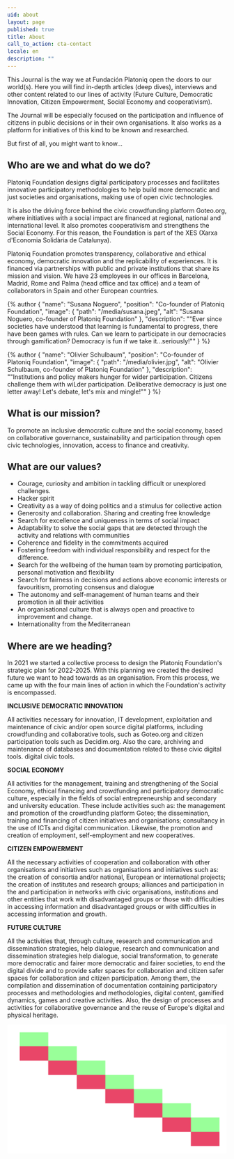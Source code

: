```yaml
---
uid: about
layout: page
published: true
title: About
call_to_action: cta-contact
locale: en
description: ""
---
```

This Journal is the way we at Fundación Platoniq open the doors to our world(s). Here you will find in-depth articles (deep dives), interviews and other content related to our lines of activity (Future Culture, Democratic Innovation, Citizen Empowerment, Social Economy and cooperativism).

The Journal will be especially focused on the participation and influence of citizens in public decisions or in their own organisations. It also works as a platform for initiatives of this kind to be known and researched.

But first of all, you might want to know...

## Who are we and what do we do?

Platoniq Foundation designs digital participatory processes and facilitates innovative participatory methodologies to help build more democratic and just societies and organisations, making use of open civic technologies.

It is also the driving force behind the civic crowdfunding platform Goteo.org, where initiatives with a social impact are financed at regional, national and international level. It also promotes cooperativism and strengthens the Social Economy. For this reason, the Foundation is part of the XES (Xarxa d'Economia Solidària de Catalunya).

Platoniq Foundation promotes transparency, collaborative and ethical economy, democratic innovation and the replicability of experiences. It is financed via partnerships with public and private institutions that share its mission and vision. We have 23 employees in our offices in Barcelona, Madrid, Rome and Palma (head office and tax office) and a team of collaborators in Spain and other European countries.


{% author { "name": "Susana Noguero", "position": "Co-founder of Platoniq Foundation", "image": { "path": "/media/susana.jpeg", "alt": "Susana Noguero, co-founder of Platoniq Foundation" }, "description": "\"Ever since societies have understood that learning is fundamental to progress, there have been games with rules. Can we learn to participate in our democracies through gamification? Democracy is fun if we take it...seriously!\"" } %}

{% author { "name": "Olivier Schulbaum", "position": "Co-founder of Platoniq Foundation", "image": { "path": "/media/olivier.jpg", "alt": "Olivier Schulbaum, co-founder of Platoniq Foundation" }, "description": "\"Institutions and policy makers hunger for wider participation. Citizens challenge them with wiLder participation. Deliberative democracy is just one letter away! Let's debate, let's mix and mingle!\"" } %}

## What is our mission?

To promote an inclusive democratic culture and the social economy, based on collaborative governance, sustainability and participation through open civic technologies, innovation, access to finance and creativity.

## What are our values?

* Courage, curiosity and ambition in tackling difficult or unexplored challenges.
* Hacker spirit
* Creativity as a way of doing politics and a stimulus for collective action
* Generosity and collaboration. Sharing and creating free knowledge
* Search for excellence and uniqueness in terms of social impact
* Adaptability to solve the social gaps that are detected through the activity and relations with communities
* Coherence and fidelity in the commitments acquired
* Fostering freedom with individual responsibility and respect for the difference.
* Search for the wellbeing of the human team by promoting participation, personal motivation and flexibility
* Search for fairness in decisions and actions above economic interests or favouritism, promoting consensus and dialogue
* The autonomy and self-management of human teams and their promotion in all their activities
* An organisational culture that is always open and proactive to improvement and change.
* Internationality from the Mediterranean

## Where are we heading?

In 2021 we started a collective process to design the Platoniq Foundation's strategic plan for 2022-2025. With this planning we created the desired future we want to head towards as an organisation. From this process, we came up with the four main lines of action in which the Foundation's activity is encompassed.

**INCLUSIVE DEMOCRATIC INNOVATION**

All activities necessary for innovation, IT development, exploitation and maintenance of civic and/or open source digital platforms, including crowdfunding and collaborative tools, such as Goteo.org and citizen participation tools such as Decidim.org. Also the care, archiving and maintenance of databases and documentation related to these civic digital tools. digital civic tools.

**SOCIAL ECONOMY**

All activities for the management, training and strengthening of the Social Economy, ethical financing and crowdfunding and participatory democratic culture, especially in the fields of social entrepreneurship and secondary and university education. These include activities such as: the management and promotion of the crowdfunding platform Goteo; the dissemination, training and financing of citizen initiatives and organisations; consultancy in the use of ICTs and digital communication. Likewise, the promotion and creation of employment, self-employment and new cooperatives.

**CITIZEN EMPOWERMENT**

All the necessary activities of cooperation and collaboration with other organisations and initiatives such as organisations and initiatives such as: the creation of consortia and/or national, European or international projects; the creation of institutes and research groups; alliances and participation in the and participation in networks with civic organisations, institutions and other entities that work with disadvantaged groups or those with difficulties in accessing information and disadvantaged groups or with difficulties in accessing information and growth.

**FUTURE CULTURE**

All the activities that, through culture, research and communication and dissemination strategies, help dialogue, research and communication and dissemination strategies help dialogue, social transformation, to generate more democratic and fairer more democratic and fairer societies, to end the digital divide and to provide safer spaces for collaboration and citizen safer spaces for collaboration and citizen participation. Among them, the compilation and dissemination of documentation containing participatory processes and methodologies and methodologies, digital content, gamified dynamics, games and creative activities. Also, the design of processes and activities for collaborative governance and the reuse of Europe's digital and physical heritage.

![Platoniq logo](/media/altres_altres-89.png "Platoniq")